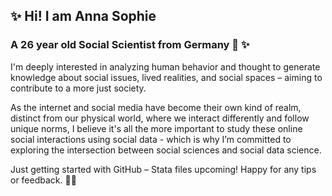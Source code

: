 ## ✨ Hi! I am Anna Sophie
### A 26 year old Social Scientist from Germany 🌱 ✨

I'm deeply interested in analyzing human behavior and thought to generate knowledge about social issues, lived realities, and social spaces – aiming to contribute to a more just society. 

As the internet and social media have become their own kind of realm, distinct from our physical world, where we interact differently and follow unique norms, I believe it's all the more important to study these online social interactions using social data - which is why I’m committed to exploring the intersection between social sciences and social data science.

Just getting started with GitHub – Stata files upcoming! Happy for any tips or feedback. 🌻🌻
